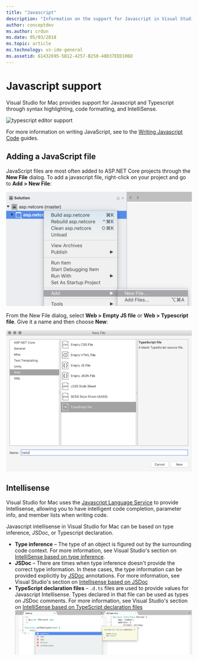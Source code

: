 ```yaml
---
title: "Javascript"
description: "Information on the support for Javascript in Visual Studio for Mac"
author: conceptdev
ms.author: crdun
ms.date: 05/03/2018
ms.topic: article
ms.technology: vs-ide-general
ms.assetid: 61432695-5B12-4257-B250-48D37EED106D
---
```


# Javascript support

Visual Studio for Mac provides support for Javascript and Typescript through syntax highlighting, code formatting, and IntelliSense.

![typescript editor support](https://msdnshared.blob.core.windows.net/media/2018/03/TypeScript-editor.gif)

For more information on writing JavaScript, see to the [Writing Javascript Code](/scripting/javascript/writing-javascript-code) guides.

## Adding a JavaScript file

JavaScript files are most often added to ASP.NET Core projects through the **New File** dialog. To add a javascript file, right-click on your project and go to **Add > New File**:

![adding new files to the project](media/javascript-image1.png)

From the New File dialog, select **Web > Empty JS file** or **Web > Typescript file**. Give it a name and then choose **New**:

![creating a new typescript file from the template](media/javascript-image2.png)

## Intellisense

Visual Studio for Mac uses the [Javascript Language Service](/visualstudio/ide/javascript-intellisense) to provide Intellisense, allowing you to have intelligent code completion, parameter info, and member lists when writing code.

Javascript intellisense in Visual Studio for Mac can be based on type inference, JSDoc, or Typescript declaration.

- **Type inference** – The type of an object is figured out by the surrounding code context. For more information, see Visual Studio's section on [IntelliSense based on type inference](/visualstudio/ide/javascript-intellisense#intellisense-based-on-type-inference).
- **JSDoc** – There are times when type inference doesn't provide the correct type information. In these cases, the type information can be provided explicitly by [JSDoc](http://usejsdoc.org/about-getting-started.html) annotations. For more information, see Visual Studio's section on [Intellisense based on JSDoc](/visualstudio/ide/javascript-intellisense#intellisense-based-on-jsdoc)
- **TypeScript declaration files** – `.d.ts` files are used to provide values for Javascript Intellisense. Types declared in that file can be used as types on JSDoc comments. For more information, see Visual Studio's section on [IntelliSense based on TypeScript declaration files](/visualstudio/ide/javascript-intellisense#intellisense-based-on-typescript-declaration-files)
    ![adding a typescript definition file](media/javascript-image3.png)